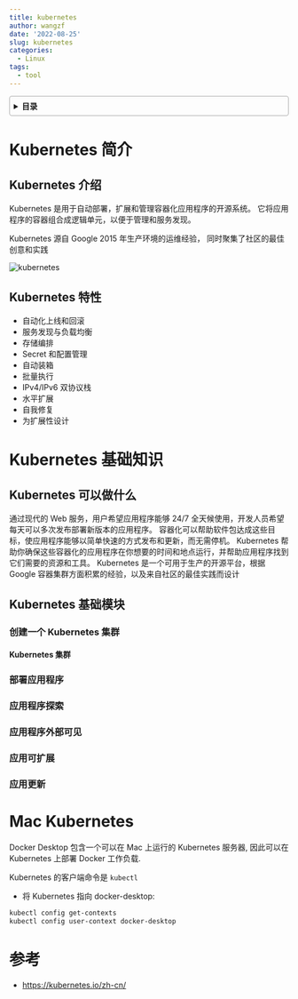 ```yaml
---
title: kubernetes
author: wangzf
date: '2022-08-25'
slug: kubernetes
categories:
  - Linux
tags:
  - tool
---
```


<style>
details {
    border: 1px solid #aaa;
    border-radius: 4px;
    padding: .5em .5em 0;
}
summary {
    font-weight: bold;
    margin: -.5em -.5em 0;
    padding: .5em;
}
details[open] {
    padding: .5em;
}
details[open] summary {
    border-bottom: 1px solid #aaa;
    margin-bottom: .5em;
}
img {
    pointer-events: none;
}
</style>

<details><summary>目录</summary><p>

- [Kubernetes 简介](#kubernetes-简介)
  - [Kubernetes 介绍](#kubernetes-介绍)
  - [Kubernetes 特性](#kubernetes-特性)
- [Kubernetes 基础知识](#kubernetes-基础知识)
  - [Kubernetes 可以做什么](#kubernetes-可以做什么)
  - [Kubernetes 基础模块](#kubernetes-基础模块)
    - [创建一个 Kubernetes 集群](#创建一个-kubernetes-集群)
      - [Kubernetes 集群](#kubernetes-集群)
    - [部署应用程序](#部署应用程序)
    - [应用程序探索](#应用程序探索)
    - [应用程序外部可见](#应用程序外部可见)
    - [应用可扩展](#应用可扩展)
    - [应用更新](#应用更新)
- [Mac Kubernetes](#mac-kubernetes)
- [参考](#参考)
</p></details><p></p>

# Kubernetes 简介

## Kubernetes 介绍

Kubernetes 是用于自动部署，扩展和管理容器化应用程序的开源系统。
它将应用程序的容器组合成逻辑单元，以便于管理和服务发现。

Kubernetes 源自 Google 2015 年生产环境的运维经验，
同时聚集了社区的最佳创意和实践

![kubernetes](https://d33wubrfki0l68.cloudfront.net/69e55f968a6f44613384615c6a78b881bfe28bd6/1600c/zh-cn/_common-resources/images/flower.svg)

## Kubernetes 特性

* 自动化上线和回滚
* 服务发现与负载均衡
* 存储编排
* Secret 和配置管理
* 自动装箱
* 批量执行
* IPv4/IPv6 双协议栈
* 水平扩展
* 自我修复
* 为扩展性设计

# Kubernetes 基础知识

## Kubernetes 可以做什么

通过现代的 Web 服务，用户希望应用程序能够 24/7 全天候使用，开发人员希望每天可以多次发布部署新版本的应用程序。 
容器化可以帮助软件包达成这些目标，使应用程序能够以简单快速的方式发布和更新，而无需停机。
Kubernetes 帮助你确保这些容器化的应用程序在你想要的时间和地点运行，并帮助应用程序找到它们需要的资源和工具。
Kubernetes 是一个可用于生产的开源平台，根据 Google 容器集群方面积累的经验，以及来自社区的最佳实践而设计

## Kubernetes 基础模块

### 创建一个 Kubernetes 集群

#### Kubernetes 集群



### 部署应用程序

### 应用程序探索

### 应用程序外部可见

### 应用可扩展

### 应用更新

# Mac Kubernetes

Docker Desktop 包含一个可以在 Mac 上运行的 Kubernetes 服务器, 
因此可以在 Kubernetes 上部署 Docker 工作负载.

Kubernetes 的客户端命令是 `kubectl`

- 将 Kubernetes 指向 docker-desktop:

```bash
kubectl config get-contexts
kubectl config user-context docker-desktop
```



# 参考

- https://kubernetes.io/zh-cn/